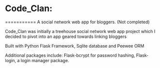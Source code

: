 # Code_Clan:
===========
A social network web app for bloggers. (Not completed)

Code_Clan was initially a treehouse social network web app project which I decided to pivot into an app geared towards linking bloggers

Built with Python Flask Framework, Sqlite database and Peewee ORM

Additional packages include:
Flask-bcrypt for password hashing, 
Flask-login, a login manager package.
